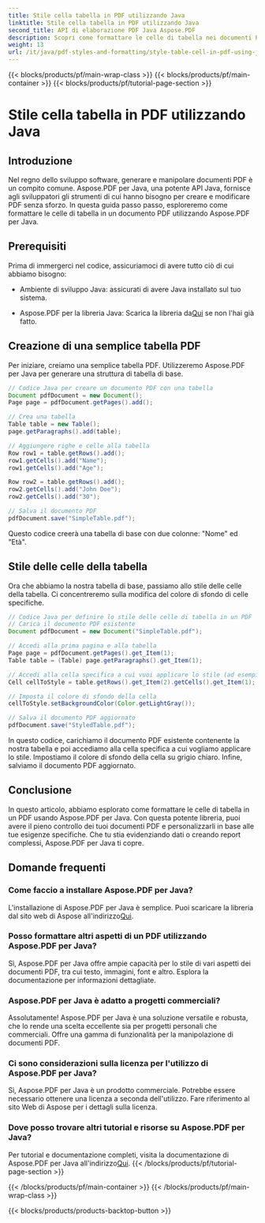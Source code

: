 ```yaml
---
title: Stile cella tabella in PDF utilizzando Java
linktitle: Stile cella tabella in PDF utilizzando Java
second_title: API di elaborazione PDF Java Aspose.PDF
description: Scopri come formattare le celle di tabella nei documenti PDF usando Aspose.PDF per Java. Migliora le tue applicazioni Java con questa guida passo passo sulla personalizzazione dei PDF.
weight: 13
url: /it/java/pdf-styles-and-formatting/style-table-cell-in-pdf-using-java/
---
```


{{< blocks/products/pf/main-wrap-class >}}
{{< blocks/products/pf/main-container >}}
{{< blocks/products/pf/tutorial-page-section >}}

# Stile cella tabella in PDF utilizzando Java


## Introduzione

Nel regno dello sviluppo software, generare e manipolare documenti PDF è un compito comune. Aspose.PDF per Java, una potente API Java, fornisce agli sviluppatori gli strumenti di cui hanno bisogno per creare e modificare PDF senza sforzo. In questa guida passo passo, esploreremo come formattare le celle di tabella in un documento PDF utilizzando Aspose.PDF per Java.

## Prerequisiti

Prima di immergerci nel codice, assicuriamoci di avere tutto ciò di cui abbiamo bisogno:

- Ambiente di sviluppo Java: assicurati di avere Java installato sul tuo sistema.

-  Aspose.PDF per la libreria Java: Scarica la libreria da[Qui](https://releases.aspose.com/pdf/java/) se non l'hai già fatto.

## Creazione di una semplice tabella PDF

Per iniziare, creiamo una semplice tabella PDF. Utilizzeremo Aspose.PDF per Java per generare una struttura di tabella di base.

```java
// Codice Java per creare un documento PDF con una tabella
Document pdfDocument = new Document();
Page page = pdfDocument.getPages().add();

// Crea una tabella
Table table = new Table();
page.getParagraphs().add(table);

// Aggiungere righe e celle alla tabella
Row row1 = table.getRows().add();
row1.getCells().add("Name");
row1.getCells().add("Age");

Row row2 = table.getRows().add();
row2.getCells().add("John Doe");
row2.getCells().add("30");

// Salva il documento PDF
pdfDocument.save("SimpleTable.pdf");
```

Questo codice creerà una tabella di base con due colonne: "Nome" ed "Età".

## Stile delle celle della tabella

Ora che abbiamo la nostra tabella di base, passiamo allo stile delle celle della tabella. Ci concentreremo sulla modifica del colore di sfondo di celle specifiche.

```java
// Codice Java per definire lo stile delle celle di tabella in un PDF
// Carica il documento PDF esistente
Document pdfDocument = new Document("SimpleTable.pdf");

// Accedi alla prima pagina e alla tabella
Page page = pdfDocument.getPages().get_Item(1);
Table table = (Table) page.getParagraphs().get_Item(1);

// Accedi alla cella specifica a cui vuoi applicare lo stile (ad esempio, "John Doe")
Cell cellToStyle = table.getRows().get_Item(2).getCells().get_Item(1);

// Imposta il colore di sfondo della cella
cellToStyle.setBackgroundColor(Color.getLightGray());

// Salva il documento PDF aggiornato
pdfDocument.save("StyledTable.pdf");
```

In questo codice, carichiamo il documento PDF esistente contenente la nostra tabella e poi accediamo alla cella specifica a cui vogliamo applicare lo stile. Impostiamo il colore di sfondo della cella su grigio chiaro. Infine, salviamo il documento PDF aggiornato.

## Conclusione

In questo articolo, abbiamo esplorato come formattare le celle di tabella in un PDF usando Aspose.PDF per Java. Con questa potente libreria, puoi avere il pieno controllo dei tuoi documenti PDF e personalizzarli in base alle tue esigenze specifiche. Che tu stia evidenziando dati o creando report complessi, Aspose.PDF per Java ti copre.

## Domande frequenti

### Come faccio a installare Aspose.PDF per Java?

L'installazione di Aspose.PDF per Java è semplice. Puoi scaricare la libreria dal sito web di Aspose all'indirizzo[Qui](https://releases.aspose.com/pdf/java/).

### Posso formattare altri aspetti di un PDF utilizzando Aspose.PDF per Java?

Sì, Aspose.PDF per Java offre ampie capacità per lo stile di vari aspetti dei documenti PDF, tra cui testo, immagini, font e altro. Esplora la documentazione per informazioni dettagliate.

### Aspose.PDF per Java è adatto a progetti commerciali?

Assolutamente! Aspose.PDF per Java è una soluzione versatile e robusta, che lo rende una scelta eccellente sia per progetti personali che commerciali. Offre una gamma di funzionalità per la manipolazione di documenti PDF.

### Ci sono considerazioni sulla licenza per l'utilizzo di Aspose.PDF per Java?

Sì, Aspose.PDF per Java è un prodotto commerciale. Potrebbe essere necessario ottenere una licenza a seconda dell'utilizzo. Fare riferimento al sito Web di Aspose per i dettagli sulla licenza.

### Dove posso trovare altri tutorial e risorse su Aspose.PDF per Java?

 Per tutorial e documentazione completi, visita la documentazione di Aspose.PDF per Java all'indirizzo[Qui](https://reference.aspose.com/pdf/java/).
{{< /blocks/products/pf/tutorial-page-section >}}

{{< /blocks/products/pf/main-container >}}
{{< /blocks/products/pf/main-wrap-class >}}

{{< blocks/products/products-backtop-button >}}
